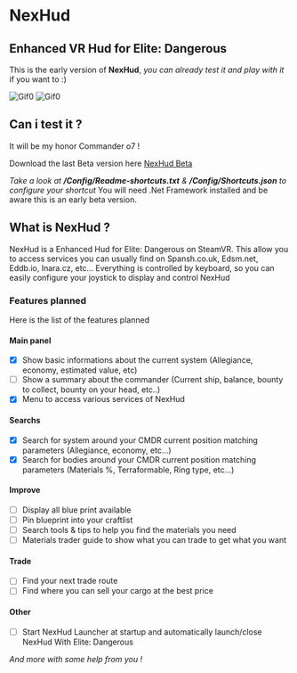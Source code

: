 # NexHud
## Enhanced VR Hud for Elite: Dangerous

This is the early version of **NexHud**, *you can already test it and play with it* if you want to :)

![Gif0](https://github.com/Nexam/NexHud/blob/master/Medias/Nexhud-0.1-0.gif?raw=true)
![Gif0](https://github.com/Nexam/NexHud/blob/master/Medias/Nexhud-0.1-1.gif?raw=true)

## Can i test it ?
It will be my honor Commander o7 !

Download the last Beta version here
[NexHud Beta](https://github.com/Nexam/NexHud/releases)

*Take a look at **/Config/Readme-shortcuts.txt** & **/Config/Shortcuts.json** to configure your shortcut*
You will need .Net Framework installed and be aware this is an early beta version.

## What is NexHud ?
NexHud is a Enhanced Hud for Elite: Dangerous on SteamVR.
This allow you to access services you can usually find on Spansh.co.uk, Edsm.net, Eddb.io, Inara.cz, etc...
Everything is controlled by keyboard, so you can easily configure your joystick to display and control NexHud

### Features planned

Here is the list of the features planned

#### Main panel
- [x] Show basic informations about the current system (Allegiance, economy, estimated value, etc)
- [ ] Show a summary about the commander (Current ship, balance, bounty to collect, bounty on your head, etc..)
- [x] Menu to access various services of NexHud

#### Searchs
- [x] Search for system around your CMDR current position matching parameters (Allegiance, economy, etc...)
- [x] Search for bodies around your CMDR current position matching parameters (Materials %, Terraformable, Ring type, etc...)

#### Improve
- [ ] Display all blue print available
- [ ] Pin blueprint into your craftlist
- [ ] Search tools & tips to help you find the materials you need
- [ ] Materials trader guide to show what you can trade to get what you want

#### Trade
- [ ] Find your next trade route
- [ ] Find where you can sell your cargo at the best price

#### Other
- [ ] Start NexHud Launcher at startup and automatically launch/close NexHud With Elite: Dangerous

*And more with some help from you !*


